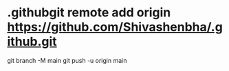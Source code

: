 # .githubgit remote add origin https://github.com/Shivashenbha/.github.git
git branch -M main
git push -u origin main
